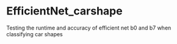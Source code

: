 # EfficientNet_carshape
Testing the runtime and accuracy of efficient net b0 and b7 when classifying car shapes
